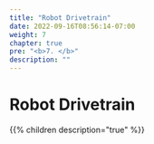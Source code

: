 ```yaml
---
title: "Robot Drivetrain"
date: 2022-09-16T08:56:14-07:00
weight: 7
chapter: true
pre: "<b>7. </b>"
description: ""
---
```


# Robot Drivetrain

{{% children description="true" %}}